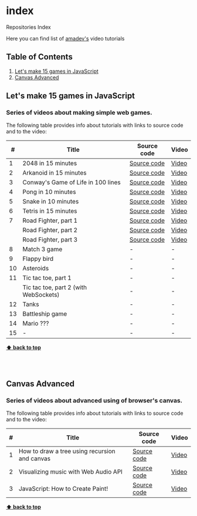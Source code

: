 # index
Repositories Index

Here you can find list of [amadev's](https://www.youtube.com/channel/UCCJrX72dtaiFq1Dh3tjfE2g/videos) video tutorials

## Table of Contents

1. [Let's make 15 games in JavaScript](#let's-make-15-games-in-javaScript)
1. [Canvas Advanced](#canvas-advanced)

## Let's make 15 games in JavaScript

### Series of videos about making simple web games.
The following table provides info about tutorials with links to source code and to the video:

#|Title|Source code|Video
--|--|--|--
1|2048 in 15 minutes|[Source code](https://github.com/amadevBox/2048)|[Video](https://www.youtube.com/watch?v=tveTp3w3Wsg)
2|Arkanoid in 15 minutes|[Source code](https://github.com/amadevBox/arkanoid)|[Video](https://www.youtube.com/watch?v=n-ClUYPBHng)
3|Conway's Game of Life in 100 lines|[Source code](https://github.com/amadevBox/game-of-life)|[Video](https://www.youtube.com/watch?v=PCowC5mSuUg)
4|Pong in 10 minutes|[Source code](https://github.com/amadevBox/pong)|[Video](https://www.youtube.com/watch?v=FvT9dvvfjOk)
5|Snake in 10 minutes|[Source code](https://github.com/amadevBox/snake)|[Video](https://www.youtube.com/watch?v=dguyPUlglAg)
6|Tetris in 15 minutes|[Source code](https://github.com/amadevBox/tetris)|[Video](https://www.youtube.com/watch?v=iBNglVi9qww)
7|Road Fighter, part 1|[Source code](https://github.com/amadevBox/road-fighter)|[Video](https://www.youtube.com/watch?v=lKpZX3UJl4o)
&nbsp;|Road Fighter, part 2|[Source code](https://github.com/amadevBox/road-fighter)|[Video](https://www.youtube.com/watch?v=DgCsvephx68)
&nbsp;|Road Fighter, part 3|[Source code](https://github.com/amadevBox/road-fighter)|[Video](https://www.youtube.com/watch?v=UUGezgWSJfY)
8|Match 3 game|-|-
9|Flappy bird|-|-
10|Asteroids|-|-
11|Tic tac toe, part 1|-|-
&nbsp;|Tic tac toe, part 2 (with WebSockets)|-|-
12|Tanks|-|-
13|Battleship game|-|-
14|Mario ???|-|-
15|-|-|-


**[⬆ back to top](#table-of-contents)**

<br/>
<br/>

## Canvas Advanced

### Series of videos about advanced using of browser's canvas.
The following table provides info about tutorials with links to source code and to the video:

#|Title|Source code|Video
--|--|--|--
1|How to draw a tree using recursion and canvas|[Source code](https://github.com/PavlyukVadim/amadev/tree/master/RecursiveTree)|[Video](https://www.youtube.com/watch?v=JjXMXBwL1P0)
2|Visualizing music with Web Audio API|[Source code](https://github.com/PavlyukVadim/amadev/tree/master/Visualizing%20music)|[Video](https://www.youtube.com/watch?v=DHxtc4W46Qo)
3|JavaScript: How to Create Paint!|[Source code]()|[Video](https://youtu.be/53IjwM1OJ1Y)

**[⬆ back to top](#table-of-contents)**

<br/>
